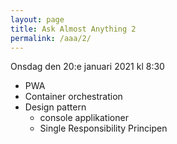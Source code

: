 ```yaml
---
layout: page
title: Ask Almost Anything 2
permalink: /aaa/2/
---
```


Onsdag den 20:e januari 2021 kl 8:30

* PWA
* Container orchestration
* Design pattern
    * console applikationer
    * Single Responsibility Principen